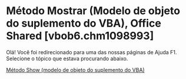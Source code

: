 
# Método Mostrar (Modelo de objeto do suplemento do VBA), Office Shared [vbob6.chm1098993]

Olá! Você foi redirecionado para uma das nossas páginas de Ajuda F1. Selecione o tópico que estava procurando abaixo.

[Método Show (modelo de objeto do suplemento do VBA)](http://msdn.microsoft.com/library/c7a18168-f7c2-157d-ad2b-f7799177fc72%28Office.15%29.aspx)
